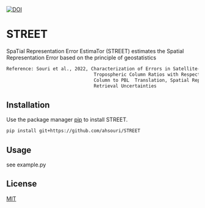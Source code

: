[![DOI](https://zenodo.org/badge/490312396.svg)](https://zenodo.org/badge/latestdoi/490312396)

# STREET

SpaTial Representation Error EstimaTor (STREET)
estimates the Spatial Representation Error based on the principle of geostatistics

```bash
Reference: Souri et al., 2022, Characterization of Errors in Satellite-based HCHO/NO2, 
                                Tropospheric Column Ratios with Respect  to  Chemistry, 
                                Column to PBL  Translation, Spatial Representation, and
                                Retrieval Uncertainties 
```

## Installation

Use the package manager [pip](https://pip.pypa.io/en/stable/) to install STREET.

```bash
pip install git+https://github.com/ahsouri/STREET
```

## Usage

see example.py

## License
[MIT](https://choosealicense.com/licenses/mit/)
